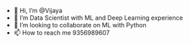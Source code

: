 - 👋 Hi, I’m @Vijaya
- 👀 I’m Data Scientist with ML and Deep Learning experience  
- 💞️ I’m looking to collaborate on ML with Python
- 📫 How to reach me 9356989607

<!---
vijayaahirejadhav/vijayaahirejadhav is a ✨ special ✨ repository because its `README.md` (this file) appears on your GitHub profile.
You can click the Preview link to take a look at your changes.
--->
